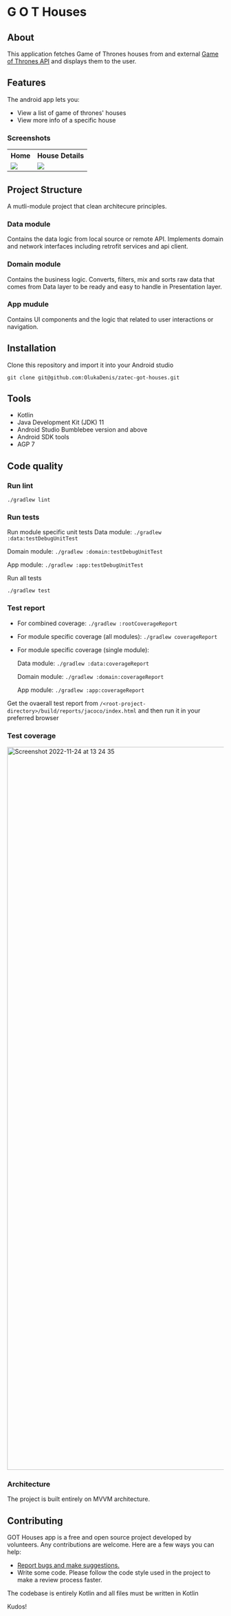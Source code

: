 # G O T Houses

## About
This application fetches Game of Thrones houses from and external [Game of Thrones API](https://anapioficeandfire.com/) and displays them to the user.

## Features
The android app lets you:
- View a list of game of thrones' houses
- View more info of a specific house



### Screenshots

<table>
 <tr>
   <th>Home </th>
   <th>House Details </th>
 </tr>
 <tr>
  <td><img src="https://user-images.githubusercontent.com/37341054/203771561-e54462b5-0e67-4fd5-82f2-44654061cd44.jpg" /> </td>
  <td><img src="https://user-images.githubusercontent.com/37341054/203771590-11f7306c-0bb7-4752-89d1-ffc965099e35.jpg" /> </td>
 </tr>
</table>


## Project Structure

A mutli-module project that clean architecure principles.

### Data module
Contains the data logic from local source or remote API.
Implements domain and network interfaces including retrofit services and api client.

### Domain module
Contains the business logic. Converts, filters, mix and sorts raw data that comes from Data layer
to be ready and easy to handle in Presentation layer.

### App mudule
Contains UI components and the logic that related to user interactions or navigation.

## Installation

Clone this repository and import it into your Android studio

```
git clone git@github.com:OlukaDenis/zatec-got-houses.git
```

## Tools

- Kotlin
- Java Development Kit (JDK) 11
- Android Studio Bumblebee version and above
- Android SDK tools
- AGP 7

## Code quality

### Run lint

```
./gradlew lint
```

### Run tests

Run module specific unit tests
Data module: `./gradlew :data:testDebugUnitTest`

Domain module: `./gradlew :domain:testDebugUnitTest`

App module: `./gradlew :app:testDebugUnitTest`

Run all tests
```
./gradlew test
```

### Test report

 - For combined coverage: `./gradlew :rootCoverageReport`
 - For module specific coverage (all modules): `./gradlew coverageReport`
 - For module specific coverage (single module):
 
   Data module:  `./gradlew :data:coverageReport`
   
   Domain module:  `./gradlew :domain:coverageReport`
   
   App module:  `./gradlew :app:coverageReport`

Get the ovaerall test report from `/<root-project-directory>/build/reports/jacoco/index.html` and then run it in your preferred browser

### Test coverage

<img width="1680" alt="Screenshot 2022-11-24 at 13 24 35" src="https://user-images.githubusercontent.com/37341054/203770606-09cfe78b-0908-41d2-a4b3-9449c40657cc.png">



### Architecture

The project is built entirely on MVVM architecture.

## Contributing 

GOT Houses app is a free and open source project developed by volunteers. Any contributions are welcome. Here are a few ways you can help:
 * [Report bugs and make suggestions.](https://github.com/OlukaDenis/zatec-got-houses/issues)
 * Write some code. Please follow the code style used in the project to make a review process faster.
 
The codebase is entirely Kotlin and all files must be written in Kotlin


Kudos!
